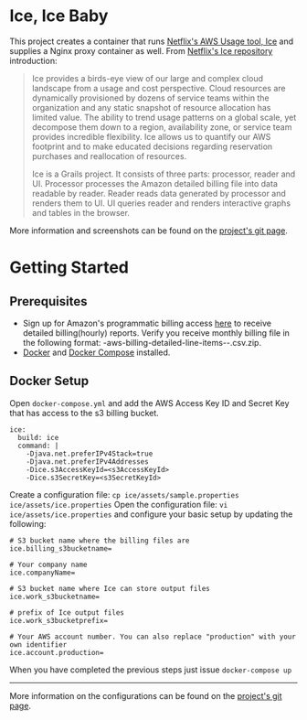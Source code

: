 # Ice, Ice Baby 

This project creates a container that runs [Netflix's AWS Usage tool, Ice](https://github.com/Netflix/ice) and supplies a Nginx proxy container as well. From [Netflix's Ice repository](https://github.com/Netflix/ice) introduction:

> Ice provides a birds-eye view of our large and complex cloud landscape
> from a usage and cost perspective. Cloud resources are dynamically
> provisioned by dozens of service teams within the organization and any
> static snapshot of resource allocation has limited value. The ability
> to trend usage patterns on a global scale, yet decompose them down to
> a region, availability zone, or service team provides incredible
> flexibility. Ice allows us to quantify our AWS footprint and to make
> educated decisions regarding reservation purchases and reallocation of
> resources.
> 
> Ice is a Grails project. It consists of three parts: processor, reader
> and UI. Processor processes the Amazon detailed billing file into data
> readable by reader. Reader reads data generated by processor and
> renders them to UI. UI queries reader and renders interactive graphs
> and tables in the browser.

More information and screenshots can be found on the [project's git page](https://github.com/Netflix/ice). 

# Getting Started

## Prerequisites 

 - Sign up for Amazon's programmatic billing access [here](http://docs.aws.amazon.com/awsaccountbilling/latest/aboutv2/detailed-billing-reports.html) to receive detailed billing(hourly) reports. Verify you receive monthly billing file in the following format: <accountid>-aws-billing-detailed-line-items-<year>-<month>.csv.zip.
 - [Docker](https://docs.docker.com/installation/) and [Docker Compose](https://docs.docker.com/compose/install/) installed.

## Docker Setup

Open `docker-compose.yml` and add the AWS Access Key ID and Secret Key that has access to the s3  billing bucket.   

    ice:
      build: ice
      command: |
        -Djava.net.preferIPv4Stack=true
        -Djava.net.preferIPv4Addresses
        -Dice.s3AccessKeyId=<s3AccessKeyId>
        -Dice.s3SecretKey=<s3SecretKeyId> 
       
Create a configuration file:  `cp ice/assets/sample.properties ice/assets/ice.properties`
Open the configuration file:  `vi ice/assets/ice.properties` and configure your basic setup by updating the following:
    
    # S3 bucket name where the billing files are
    ice.billing_s3bucketname=
    
    # Your company name
    ice.companyName=	
    
    # S3 bucket name where Ice can store output files
    ice.work_s3bucketname=
	
	# prefix of Ice output files
	ice.work_s3bucketprefix=
    
    # Your AWS account number. You can also replace "production" with your own identifier 
    ice.account.production=


When you have completed the previous steps just issue `docker-compose up` 

----------

More information on the configurations can be found on the [project's git page](https://github.com/Netflix/ice). 

